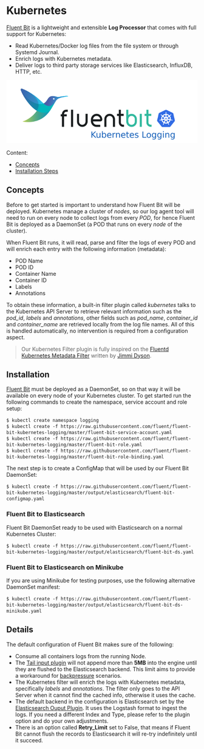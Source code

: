 # Kubernetes

[Fluent Bit](http://fluentbit.io) is a lightweight and extensible **Log Processor** that comes with full support for Kubernetes:

* Read Kubernetes/Docker log files from the file system or through Systemd Journal.
* Enrich logs with Kubernetes metadata.
* Deliver logs to third party storage services like Elasticsearch, InfluxDB, HTTP, etc.

![](../.gitbook/assets/fluentbit_kube_logging%20%281%29.png)

Content:

* [Concepts](kubernetes.md#concepts)
* [Installation Steps](kubernetes.md#installation)

## Concepts <a id="concepts"></a>

Before to get started is important to understand how Fluent Bit will be deployed. Kubernetes manage a cluster of _nodes_, so our log agent tool will need to run on every node to collect logs from every _POD_, for hence Fluent Bit is deployed as a DaemonSet \(a POD that runs on every _node_ of the cluster\).

When Fluent Bit runs, it will read, parse and filter the logs of every POD and will enrich each entry with the following information \(metadata\):

* POD Name
* POD ID
* Container Name
* Container ID
* Labels
* Annotations

To obtain these information, a built-in filter plugin called _kubernetes_ talks to the Kubernetes API Server to retrieve relevant information such as the _pod\_id_, _labels_ and _annotations_, other fields such as _pod\_name_, _container\_id_ and _container\_name_ are retrieved locally from the log file names. All of this is handled automatically, no intervention is required from a configuration aspect.

> Our Kubernetes Filter plugin is fully inspired on the [Fluentd Kubernetes Metadata Filter](https://github.com/fabric8io/fluent-plugin-kubernetes_metadata_filter) written by [Jimmi Dyson](https://github.com/jimmidyson).

## Installation <a id="installation"></a>

[Fluent Bit](http://fluentbit.io) must be deployed as a DaemonSet, so on that way it will be available on every node of your Kubernetes cluster. To get started run the following commands to create the namespace, service account and role setup:

```text
$ kubectl create namespace logging
$ kubectl create -f https://raw.githubusercontent.com/fluent/fluent-bit-kubernetes-logging/master/fluent-bit-service-account.yaml
$ kubectl create -f https://raw.githubusercontent.com/fluent/fluent-bit-kubernetes-logging/master/fluent-bit-role.yaml
$ kubectl create -f https://raw.githubusercontent.com/fluent/fluent-bit-kubernetes-logging/master/fluent-bit-role-binding.yaml
```

The next step is to create a ConfigMap that will be used by our Fluent Bit DaemonSet:

```text
$ kubectl create -f https://raw.githubusercontent.com/fluent/fluent-bit-kubernetes-logging/master/output/elasticsearch/fluent-bit-configmap.yaml
```

### Fluent Bit to Elasticsearch

Fluent Bit DaemonSet ready to be used with Elasticsearch on a normal Kubernetes Cluster:

```text
$ kubectl create -f https://raw.githubusercontent.com/fluent/fluent-bit-kubernetes-logging/master/output/elasticsearch/fluent-bit-ds.yaml
```

### Fluent Bit to Elasticsearch on Minikube

If you are using Minikube for testing purposes, use the following alternative DaemonSet manifest:

```text
$ kubectl create -f https://raw.githubusercontent.com/fluent/fluent-bit-kubernetes-logging/master/output/elasticsearch/fluent-bit-ds-minikube.yaml
```

## Details

The default configuration of Fluent Bit makes sure of the following:

* Consume all containers logs from the running Node.
* The [Tail input plugin](http://fluentbit.io/documentation/0.14/input/tail.html) will not append more than **5MB**  into the engine until they are flushed to the Elasticsearch backend. This limit aims to provide a workaround for [backpressure](http://fluentbit.io/documentation/0.14/configuration/backpressure.html) scenarios.
* The Kubernetes filter will enrich the logs with Kubernetes metadata, specifically _labels_ and _annotations_. The filter only goes to the API Server when it cannot find the cached info, otherwise it uses the cache.
* The default backend in the configuration is Elasticsearch set by the [Elasticsearch Ouput Plugin](http://fluentbit.io/documentation/0.14/output/elasticsearch.html). It uses the Logstash format to ingest the logs. If you need a different Index and Type, please refer to the plugin option and do your own adjustments.
* There is an option called **Retry\_Limit** set to False, that means if Fluent Bit cannot flush the records to Elasticsearch it will re-try indefinitely until it succeed.

